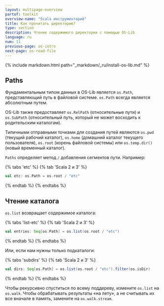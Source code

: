 ```yaml
---
layout: multipage-overview
partof: toolkit
overview-name: "Scala инструментарий"
title: Как прочитать директорию?
type: section
description: Чтение содержимого директории с помощью OS-Lib
language: ru
num: 11
previous-page: os-intro
next-page: os-read-file
---
```


{% include markdown.html path="_markdown/_ru/install-os-lib.md" %}

## Paths

Фундаментальным типом данных в OS-Lib является `os.Path`, представляющий путь в файловой системе.
`os.Path` всегда является абсолютным путем.

OS-Lib также предоставляет `os.RelPath` (относительные пути)
и `os.SubPath` (относительный путь, который не может восходить к родительским каталогам).

Типичными отправными точками для создания путей являются `os.pwd` (текущий рабочий каталог),
`os.home` (домашний каталог текущего пользователя), `os.root` (корень файловой системы)
или `os.temp.dir()` (новый временный каталог).

`Paths` определяет метод `/` добавления сегментов пути.
Например:

{% tabs 'etc' %}
{% tab 'Scala 2 и 3' %}

```scala mdoc
val etc: os.Path = os.root / "etc"
```

{% endtab %}
{% endtabs %}

## Чтение каталога

`os.list` возвращает содержимое каталога:

{% tabs 'list-etc' %}
{% tab 'Scala 2 и 3' %}

```scala mdoc
val entries: Seq[os.Path] = os.list(os.root / "etc")
```

{% endtab %}
{% endtabs %}

Или, если нам нужны только подкаталоги:

{% tabs 'subdirs' %}
{% tab 'Scala 2 и 3' %}

```scala mdoc
val dirs: Seq[os.Path] = os.list(os.root / "etc").filter(os.isDir)
```

{% endtab %}
{% endtabs %}

Чтобы рекурсивно спуститься по всему поддереву, измените `os.list` на `os.walk`.
Чтобы обрабатывать результаты «на лету», а не считывать их все вначале в память, замените на `os.walk.stream`.

